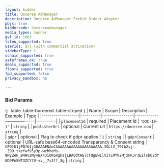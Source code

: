 ```yaml
---
layout: bidder
title: Doceree AdManager
description: Doceree AdManager Prebid Bidder Adapter
pbjs: true
biddercode: docereeadmanager
media_types: banner
gvl_id: 1063
tcfeu_supported: true
userIds: all (with commercial activation)
sidebarType: 1
schain_supported: true
safeframes_ok: true
deals_supported: true
floors_supported: true
fpd_supported: false
privacy_sandbox: no

---
```


### Bid Params

{: .table .table-bordered .table-striped }
| Name                | Scope    | Description    | Example                   | Type     |
|-------------------|----------|----------------|---------------------------|----------|
| `placementId`     | required | Placement Id   | `'DOC-19-1'`  | `string` |
| `publisherUrl`     | optional | Current url    | `https://doceree.com`     | `string` |  
| `gdpr`             | optional | Flag to check if gdpr applies   | `1`      | `string` |
| `gdprConsent`     | optional | URL-safe base64-encoded Transparency & Consent string   | `CPQfU1jPQfU1jG0AAAENAwCAAAAAAAAAAAAAAAAAAAAA.IGLtV_T9fb2vj-_Z99_tkeYwf95y3p-wzhheMs-8NyZeH_B4Wv2MyvBX4JiQKGRgksjLBAQdtHGlcTQgBwIlViTLMYk2MjzNKJrJEilsbO2dYGD9Pn8HT3ZCY70-vv__7v3ff_3g`      | `string` |
